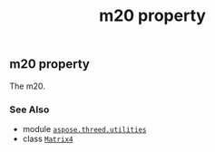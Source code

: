 ﻿---
title: m20 property
second_title: Aspose.3D for Python via .NET API References
description: 
type: docs
weight: 240
url: /aspose.threed.utilities/matrix4/m20/
is_root: false
---

## m20 property


The m20.

### See Also
* module [`aspose.threed.utilities`](../../)
* class [`Matrix4`](/3d/python-net/aspose.threed.utilities/matrix4)
